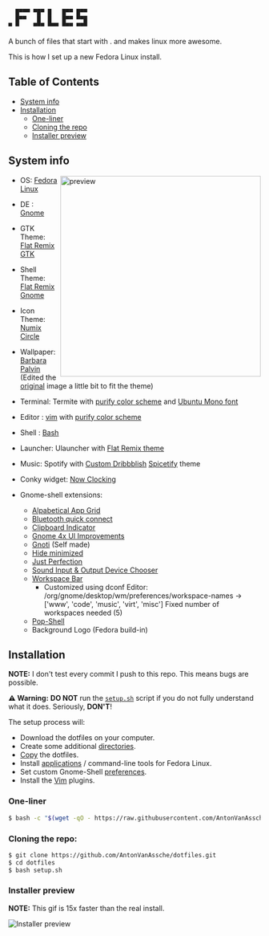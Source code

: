```
  █▀▀▀ ▀█▀ █   █▀▀ █▀▀
  █▀▀   █  █   █▀▀ ▀▀█
▀ ▀    ▀▀▀ ▀▀▀ ▀▀▀ ▀▀▀
```

A bunch of files that start with . and makes linux more awesome.

This is how I set up a new Fedora Linux install.

## Table of Contents

- [System info](#system-info)
- [Installation](#installation)
  - [One-liner](#one-liner)
  - [Cloning the repo](#cloning-the-repo)
  - [Installer preview](#installer-preview)

## System info

<img src="./assets/preview.png" alt="preview" align="right" width="400px">

- OS: [Fedora Linux](https://getfedora.org/)
- DE : [Gnome](https://gitlab.gnome.org/GNOME/gnome-shell)
- GTK Theme: [Flat Remix GTK](https://github.com/daniruiz/flat-remix-gtk)
- Shell Theme: [Flat Remix Gnome](https://github.com/daniruiz/flat-remix-gnome)
- Icon Theme: [Numix Circle](https://github.com/numixproject/numix-icon-theme-circle)
- Wallpaper: [Barbara Palvin](./src/walls/Barbara-Palvin.jpg) (Edited the [original](https://wallpapersden.com/barbara-palvin-photoshoot-for-grazia-italy-2018-wallpaper/) image a little bit to fit the theme)
- Terminal: Termite with [purify color scheme](https://github.com/kyoz/purify/tree/master/termite) and [Ubuntu Mono font](https://design.ubuntu.com/font/)
- Editor : [vim](https://github.com/vim/vim)
  with [purify color scheme](https://github.com/kyoz/purify/tree/master/vim)
- Shell : [Bash](https://www.gnu.org/software/bash/)
- Launcher: Ulauncher with [Flat Remix theme](./src/.config/ulauncher/user-themes/flat-remix-darkest/)
- Music: Spotify with [Custom Dribbblish](./src/.config/spicetify/Themes/Dribbblish) [Spicetify](https://github.com/khanhas/spicetify-cli) theme
- Conky widget: [Now Clocking](https://github.com/AntonVanAssche/now-clocking)

- Gnome-shell extensions:
  - [Alpabetical App Grid](https://github.com/stuarthayhurst/alphabetical-grid-extension)
  - [Bluetooth quick connect](https://github.com/bjarosze/gnome-bluetooth-quick-connect)
  - [Clipboard Indicator](https://github.com/Tudmotu/gnome-shell-extension-clipboard-indicator)
  - [Gnome 4x UI Improvements](https://github.com/axxapy/gnome-ui-tune)
  - [Gnoti](https://github.com/AntonVanAssche/gnoti) (Self made)
  - [Hide minimized](https://github.com/danigm/hide-minimized)
  - [Just Perfection](https://gitlab.gnome.org/jrahmatzadeh/just-perfection)
  - [Sound Input & Output Device Chooser](https://github.com/kgshank/gse-sound-output-device-chooser)
  - [Workspace Bar](https://github.com/fthx/workspaces-bar)
    - Customized using dconf Editor: /org/gnome/desktop/wm/preferences/workspace-names -> ['www', 'code', 'music', 'virt', 'misc'] Fixed number of workspaces needed (5)
  - [Pop-Shell](https://github.com/pop-os/shell)
  - Background Logo (Fedora build-in)

## Installation

**NOTE:** I don't test every commit I push to this repo. This means bugs are possible.

**⚠️ Warning:** **DO NOT** run the [`setup.sh`](./setup.sh) script if you do not fully understand what it does. Seriously, **DON'T**!

The setup process will:

- Download the dotfiles on your computer.
- Create some additional [directories](./setup/dotfiles/dirs.sh).
- [Copy](./setup/dotfiles/dotfiles.sh) the dotfiles.
- Install [applications](./setup/packages/) / command-line tools for Fedora Linux.
- Set custom Gnome-Shell [preferences](./setup/gnome/).
- Install the [Vim](./setup/packages/devel-tools.sh) plugins.

### One-liner

```bash
$ bash -c "$(wget -qO - https://raw.githubusercontent.com/AntonVanAssche/dotfiles/master/setup.sh)"
```

### Cloning the repo:

```bash
$ git clone https://github.com/AntonVanAssche/dotfiles.git
$ cd dotfiles
$ bash setup.sh
```

### Installer preview

**NOTE:** This gif is 15x faster than the real install.

![Installer preview](./assets/installer-preview.gif)
